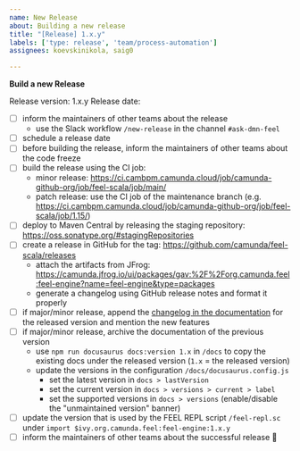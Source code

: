 ```yaml
---
name: New Release
about: Building a new release
title: "[Release] 1.x.y"
labels: ['type: release', 'team/process-automation']
assignees: koevskinikola, saig0

---
```


**Build a new Release**

Release version: 1.x.y
Release date: 

* [ ] inform the maintainers of other teams about the release
  * use the Slack workflow `/new-release` in the channel `#ask-dmn-feel`
* [ ] schedule a release date
* [ ] before building the release, inform the maintainers of other teams about the code freeze
* [ ] build the release using the CI job: 
  * minor release: https://ci.cambpm.camunda.cloud/job/camunda-github-org/job/feel-scala/job/main/
  * patch release: use the CI job of the maintenance branch (e.g. https://ci.cambpm.camunda.cloud/job/camunda-github-org/job/feel-scala/job/1.15/)
* [ ] deploy to Maven Central by releasing the staging repository: https://oss.sonatype.org/#stagingRepositories
* [ ] create a release in GitHub for the tag: https://github.com/camunda/feel-scala/releases
  * attach the artifacts from JFrog: https://camunda.jfrog.io/ui/packages/gav:%2F%2Forg.camunda.feel:feel-engine?name=feel-engine&type=packages
  * generate a changelog using GitHub release notes and format it properly 
* [ ] if major/minor release, append the [changelog in the documentation](https://camunda.github.io/feel-scala/docs/changelog/) for the released version and mention the new features
* [ ] if major/minor release, archive the documentation of the previous version
  * use `npm run docusaurus docs:version 1.x` in `/docs` to copy the existing docs under the released version (`1.x` = the released version)
  * update the versions in the configuration `/docs/docusaurus.config.js`
    * set the latest version in `docs > lastVersion`
    * set the current version in `docs > versions > current > label`
    * set the supported versions in `docs > versions` (enable/disable the "unmaintained version" banner)
* [ ] update the version that is used by the FEEL REPL script `/feel-repl.sc` under `import $ivy.org.camunda.feel:feel-engine:1.x.y`
* [ ] inform the maintainers of other teams about the successful release :tada:
